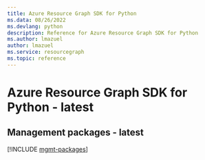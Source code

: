 ```yaml
---
title: Azure Resource Graph SDK for Python
ms.data: 08/26/2022
ms.devlang: python
description: Reference for Azure Resource Graph SDK for Python
ms.author: lmazuel
author: lmazuel
ms.service: resourcegraph
ms.topic: reference
---
```

# Azure Resource Graph SDK for Python - latest

## Management packages - latest
[!INCLUDE [mgmt-packages](resource-graph-mgmt-index.md)]